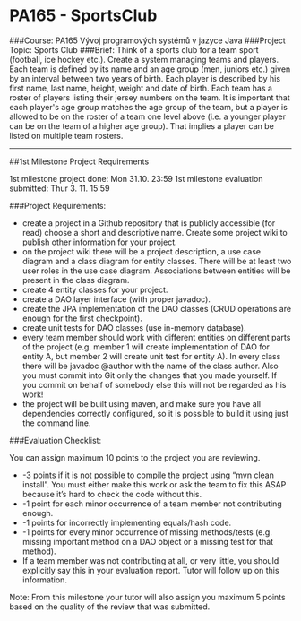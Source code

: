 # PA165 - SportsClub

###Course: 
PA165 Vývoj programových systémů v jazyce Java
###Project Topic: 
Sports Club
###Brief:
Think of a sports club for a team sport (football, ice hockey etc.). 
Create a system managing teams and players. Each team is defined by its 
name and an age group (men, juniors etc.) given by an interval between 
two years of birth. Each player is described by his first name, last name, 
height, weight and date of birth. Each team has a roster of players listing 
their jersey numbers on the team. It is important that each player's age 
group matches the age group of the team, but a player is allowed to be on 
the roster of a team one level above (i.e. a younger player can be on the 
team of a higher age group). That implies a player can be listed on multiple team rosters.

--------------------------------

##1st Milestone Project Requirements

1st milestone project done: Mon 31.10. 23:59
1st milestone evaluation submitted: Thur 3. 11. 15:59

###Project Requirements:

- create a project in a Github repository that is publicly accessible (for read) choose a short and descriptive name. Create some project wiki to publish other information for your project.
- on the project wiki there will be a project description, a use case diagram and a class diagram for entity classes. There will be at least two user roles in the use case diagram. Associations between entities will be present in the class diagram.
- create 4 entity classes for your project.
- create a DAO layer interface (with proper javadoc).
- create the JPA implementation of the DAO classes (CRUD operations are enough for the first checkpoint).
- create unit tests for DAO classes (use in-memory database).
- every team member should work with different entities on different parts of the project (e.g. member 1 will create implementation of DAO for entity A, but member 2 will create unit test for entity A). In every class there will  be javadoc @author with the name of the class author. Also you must commit into Git only the changes that you made yourself. If you commit on behalf of somebody else this will not be regarded as his work!
- the project will be built using maven, and make sure you have all dependencies correctly configured, so it is possible to build it using just the command line.

###Evaluation Checklist:

You can assign maximum 10 points to the project you are reviewing.
* -3 points if it is not possible to compile the project using “mvn clean install”. You must either make this work or ask the team to fix this ASAP because it’s hard to check the code without this.
* -1 point for each minor occurrence of a team member not contributing enough.
* -1 points for incorrectly implementing equals/hash code.
* -1 points for every minor occurrence of missing methods/tests (e.g. missing important method on a DAO object or a missing test for that method).
* If a team member was not contributing at all, or very little, you should explicitly say this in your evaluation report. Tutor will follow up on this information.

Note: 
From this milestone your tutor will also assign you maximum 5 points based on the quality of the review that was submitted.

